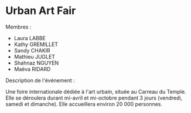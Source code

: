 # Urban Art Fair

Membres :


- Laura LABBE
- Kathy GREMILLET
- Sandy CHAKIR
- Mathieu JUGLET
- Shahnaz NGUYEN
- Maëva RIDARD

Description de l'événement :


Une foire internationale dédiée à l'art urbain, située au Carreau du Temple. Elle se déroulera durant mi-avril et mi-octobre pendant 3 jours (vendredi, samedi et dimanche). Elle accueillera environ 20 000 personnes. 
